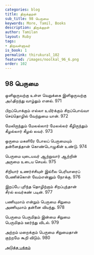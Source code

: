 ```yaml
---
categories: blog
title: திருக்குறள்
sub_title: 98 பெருமை
keywords: More, Tamil, Books
description: திருக்குறள்
author: Tamilan
layout: Ruby
tags:
- திருவள்ளுவர்
is_book: 1
permalink: thirukural_102
featured: /images/noolkal_96_6.png
order: 102
---
```

## 98 பெருமை

ஒளிஒருவற்கு உள்ள வெறுக்கை இளிஒருவற்கு  
அஃதிறந்து வாழ்தும் எனல். 971

பிறப்பொக்கும் எல்லா உயிர்க்கும் சிறப்பொவ்வா  
செய்தொழில் வேற்றுமை யான். 972

மேலிருந்தும் மேலல்லார் மேலல்லர் கீழிருந்தும்  
கீழல்லார் கீழல் லவர். 973

ஒருமை மகளிரே போலப் பெருமையும்  
தன்னைத்தான் கொண்டொழுகின் உண்டு. 974

பெருமை யுடையவர் ஆற்றுவார் ஆற்றின்  
அருமை உடைய செயல். 975

சிறியார் உணர்ச்சியுள் இல்லை பெரியாரைப்  
பேணிக்கொள் வேம்என்னும் நோக்கு. 976

இறப்பே புரிந்த தொழிற்றாம் சிறப்புந்தான்  
சீரல் லவர்கண் படின். 977

பணியுமாம் என்றும் பெருமை சிறுமை  
அணியுமாம் தன்னை வியந்து. 978

பெருமை பெருமிதம் இன்மை சிறுமை  
பெருமிதம் ஊர்ந்து விடல். 979

அற்றம் மறைக்கும் பெருமை சிறுமைதான்  
குற்றமே கூறி விடும். 980

[அடுத்த பக்கம்](thirukural_103)